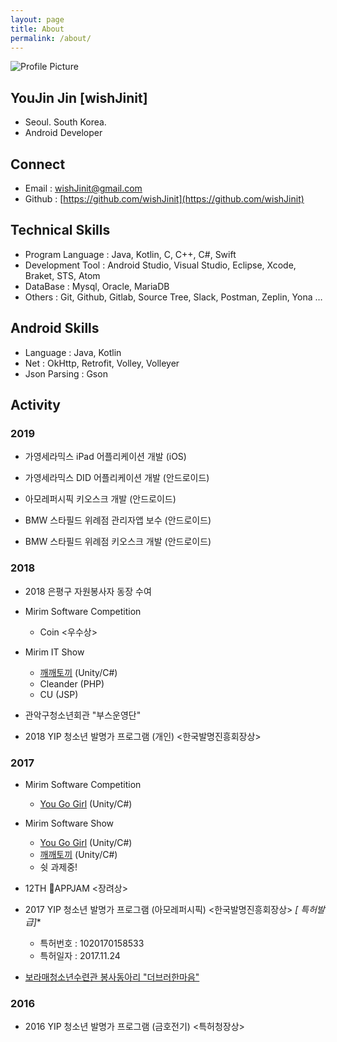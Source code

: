 ```yaml
---
layout: page
title: About
permalink: /about/
---
```


<img src="{{ site.baseurl }}/assets/profile-wishJinit.JPG" title="Profile Picture" class="profile">





## YouJin Jin [wishJinit]

- Seoul. South Korea.
- Android Developer





## Connect

- Email : wishJinit@gmail.com
- Github : [https://github.com/wishJinit](https://github.com/wishJinit)





## Technical Skills

- Program Language : Java, Kotlin, C, C++, C#, Swift
- Development Tool : Android Studio, Visual Studio, Eclipse, Xcode, Braket, STS, Atom
- DataBase : Mysql, Oracle, MariaDB
- Others : Git, Github, Gitlab, Source Tree, Slack, Postman, Zeplin, Yona …





## Android Skills

- Language : Java, Kotlin
- Net : OkHttp, Retrofit, Volley, Volleyer
- Json Parsing : Gson





## Activity

### 2019

- 가영세라믹스 iPad 어플리케이션 개발 (iOS)

- 가영세라믹스 DID 어플리케이션 개발 (안드로이드)

- 아모레퍼시픽 키오스크 개발 (안드로이드)
- BMW 스타필드 위례점 관리자앱 보수 (안드로이드)

- BMW 스타필드 위례점 키오스크 개발 (안드로이드)

### 2018

- 2018 은평구 자원봉사자 동장 수여

- Mirim Software Competition
  - Coin <우수상>

- Mirim IT Show
  - [깨깨토끼](https://github.com/wishJinit/GGAEGGAE_Rabbit) (Unity/C#)
  - Cleander (PHP)
  - CU (JSP)
- 관악구청소년회관 "부스운영단"

- 2018 YIP 청소년 발명가 프로그램 (개인)  <한국발명진흥회장상>

### 2017

- Mirim Software Competition
  - [You Go Girl](https://github.com/wishJinit/YouGoGirl) (Unity/C#)

- Mirim Software Show 
  - [You Go Girl](https://github.com/wishJinit/YouGoGirl) (Unity/C#)
  - [깨깨토끼](https://github.com/wishJinit/GGAEGGAE_Rabbit) (Unity/C#)
  - 쉿 과제중!

- 12TH APPJAM <장려상>

- 2017 YIP 청소년 발명가 프로그램 (아모레퍼시픽)  <한국발명진흥회장상> **[* 특허발급]**
  - 특허번호 : 1020170158533
  - 특허일자 : 2017.11.24
- [보라매청소년수련관 봉사동아리 "더브러한마음"](https://www.facebook.com/youthpluslove/)

### 2016

- 2016 YIP 청소년 발명가 프로그램 (금호전기)  <특허청장상>



[centrarium]: https://github.com/bencentra/centrarium
[bencentra]: http://bencentra.com
[jekyll]: https://github.com/jekyll/jekyll

